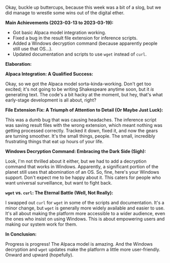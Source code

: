 Okay, buckle up buttercups, because this week was a bit of a slog, but we did manage to wrestle some wins out of the digital ether.

**Main Achievements (2023-03-13 to 2023-03-19):**

*   Got basic Alpaca model integration working.
*   Fixed a bug in the result file extension for inference scripts.
*   Added a Windows decryption command (because apparently people still use that OS...).
*   Updated documentation and scripts to use `wget` instead of `curl`.

**Elaboration:**

**Alpaca Integration: A Qualified Success:**

Okay, so we got the Alpaca model sorta-kinda-working. Don't get too excited; it's not going to be writing Shakespeare anytime soon, but it *is* generating text. The code's a bit hacky at the moment, but hey, that's what early-stage development is all about, right?

**File Extension Fix: A Triumph of Attention to Detail (Or Maybe Just Luck):**

This was a dumb bug that was causing headaches. The inference script was saving result files with the wrong extension, which meant nothing was getting processed correctly. Tracked it down, fixed it, and now the gears are turning smoother. It's the small things, people. The small, incredibly frustrating things that eat up hours of your life.

**Windows Decryption Command: Embracing the Dark Side (Sigh):**

Look, I'm not thrilled about it either, but we had to add a decryption command that works in Windows. Apparently, a significant portion of the planet still uses that abomination of an OS. So, fine, here's your Windows support. Don't expect me to be happy about it. This caters for people who want universal surveillance, but want to fight back.

**`wget` vs. `curl`: The Eternal Battle (Well, Not Really):**

I swapped out `curl` for `wget` in some of the scripts and documentation. It's a minor change, but `wget` is generally more widely available and easier to use. It's all about making the platform more accessible to a wider audience, even the ones who insist on using Windows. This is about empowering users and making our system work for them.

**In Conclusion:**

Progress is progress! The Alpaca model is amazing. And the Windows decryption and `wget` updates make the platform a little more user-friendly. Onward and upward (hopefully).
